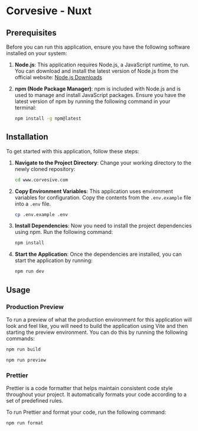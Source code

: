 # Corvesive - Nuxt

## Prerequisites

Before you can run this application, ensure you have the following software installed on your system:

1. **Node.js**: This application requires Node.js, a JavaScript runtime, to run. You can download and install the latest version of Node.js from the official website: [Node.js Downloads](https://nodejs.org/)

2. **npm (Node Package Manager)**: npm is included with Node.js and is used to manage and install JavaScript packages. Ensure you have the latest version of npm by running the following command in your terminal:

   ```bash
   npm install -g npm@latest
   ```

## Installation

To get started with this application, follow these steps:

1. **Navigate to the Project Directory**: Change your working directory to the newly cloned repository:

   ```bash
   cd www.corvesive.com
   ```

2. **Copy Environment Variables**: This application uses environment variables for configuration. Copy the contents from the `.env.example` file into a `.env` file.

   ```bash
   cp .env.example .env
   ```

3. **Install Dependencies**: Now you need to install the project dependencies using npm. Run the following command:

   ```bash
   npm install
   ```

4. **Start the Application**: Once the dependencies are installed, you can start the application by running:

   ```bash
   npm run dev
   ```

## Usage

### Production Preview

To run a preview of what the production environment for this application will look and feel like, you will need to build the application using Vite and then starting the preview environment. You can do this by running the following commands:

```bash
npm run build

npm run preview
```

### Prettier

Prettier is a code formatter that helps maintain consistent code style throughout your project. It automatically formats your code according to a set of predefined rules.

To run Prettier and format your code, run the following command:

```bash
npm run format
```
